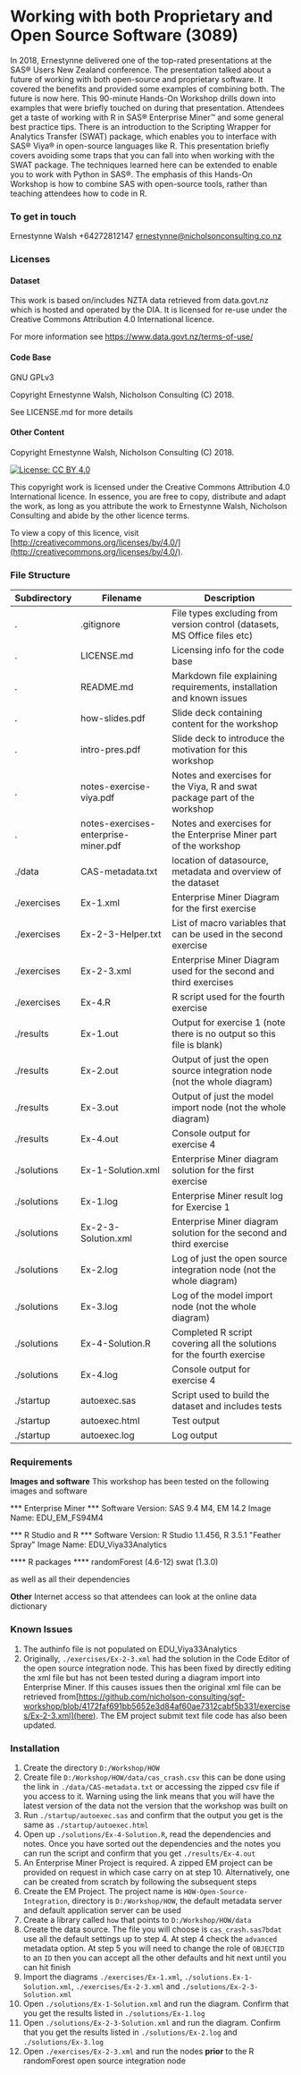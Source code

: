 # Working with both Proprietary and Open Source Software (3089)
In 2018, Ernestynne delivered one of the top-rated presentations at the SAS® Users New Zealand conference. The presentation talked about a future of working with both open-source and proprietary software. It covered the benefits and provided some examples of combining both. The future is now here. This 90-minute Hands-On Workshop drills down into examples that were briefly touched on during that presentation. Attendees get a taste of working with R in SAS® Enterprise Miner™ and some general best practice tips. There is an introduction to the Scripting Wrapper for Analytics Transfer (SWAT) package, which enables you to interface with SAS® Viya® in open-source languages like R. This presentation briefly covers avoiding some traps that you can fall into when working with the SWAT package. The techniques learned here can be extended to enable you to work with Python in SAS®. The emphasis of this Hands-On Workshop is how to combine SAS with open-source tools, rather than teaching attendees how to code in R.

### To get in touch
Ernestynne Walsh
+64272812147
ernestynne@nicholsonconsulting.co.nz

### Licenses
#### Dataset
This work is based on/includes NZTA data retrieved from data.govt.nz which is hosted and operated by the DIA. It is licensed for re-use under the Creative Commons Attribution 4.0 International licence.

For more information see
https://www.data.govt.nz/terms-of-use/

#### Code Base
GNU GPLv3

Copyright Ernestynne Walsh, Nicholson Consulting (C) 2018. 

See LICENSE.md for more details

#### Other Content
Copyright Ernestynne Walsh, Nicholson Consulting (C) 2018. 

[![License: CC BY 4.0](https://i.creativecommons.org/l/by/4.0/88x31.png)](https://creativecommons.org/licenses/by/4.0/)

This copyright work is licensed under the Creative Commons Attribution 4.0 International licence. In essence, you are free to copy, distribute and adapt the work, as long as you attribute the work to Ernestynne Walsh, Nicholson Consulting and abide by the other licence terms. 

To view a copy of this licence, visit [http://creativecommons.org/licenses/by/4.0/](http://creativecommons.org/licenses/by/4.0/). 

### File Structure
| Subdirectory  | Filename         | Description
| ------------- | -------------    |--------------
| .             | .gitignore       | File types excluding from version control (datasets, MS Office files etc)
| .             | LICENSE.md       | Licensing info for the code base
| .             | README.md        | Markdown file explaining requirements, installation and known issues
| .             | how-slides.pdf   | Slide deck containing content for the workshop
| .             | intro-pres.pdf   | Slide deck to introduce the motivation for this workshop
| .             | notes-exercise-viya.pdf  | Notes and exercises for the Viya, R and swat package part of the workshop
| .             | notes-exercises-enterprise-miner.pdf  | Notes and exercises for the Enterprise Miner part of the workshop
|./data         | CAS-metadata.txt | location of datasource, metadata and overview of the dataset
|./exercises    | Ex-1.xml         | Enterprise Miner Diagram for the first exercise
|./exercises    | Ex-2-3-Helper.txt| List of macro variables that can be used in the second exercise
|./exercises    | Ex-2-3.xml       | Enterprise Miner Diagram used for the second and third exercises
|./exercises    | Ex-4.R           | R script used for the fourth exercise
|./results      | Ex-1.out         | Output for exercise 1 (note there is no output so this file is blank)
|./results      | Ex-2.out         | Output of just the open source integration node (not the whole diagram)
|./results      | Ex-3.out         | Output of just the model import node (not the whole diagram)
|./results      | Ex-4.out         | Console output for exercise 4
|./solutions    | Ex-1-Solution.xml | Enterprise Miner diagram solution for the first exercise
|./solutions    | Ex-1.log         | Enterprise Miner result log for Exercise 1
|./solutions    | Ex-2-3-Solution.xml | Enterprise Miner diagram solution for the second and third exercise
|./solutions    | Ex-2.log         | Log of just the open source integration node (not the whole diagram)
|./solutions    | Ex-3.log         | Log of the model import node (not the whole diagram)
|./solutions    | Ex-4-Solution.R  | Completed R script covering all the solutions for the fourth exercise
|./solutions    | Ex-4.log         | Console output for exercise 4
|./startup      | autoexec.sas     | Script used to build the dataset and includes tests
|./startup      | autoexec.html    | Test output
|./startup      | autoexec.log     | Log output

### Requirements
**Images and software**
This workshop has been tested on the following images and software

*** Enterprise Miner ***
Software Version: SAS 9.4 M4, EM 14.2
Image Name: EDU\_EM\_FS94M4

*** R Studio and R ***
Software Version: R Studio 1.1.456, R 3.5.1 "Feather Spray"
Image Name: EDU_Viya33Analytics

**** R packages ****
randomForest (4.6-12)
swat (1.3.0)

as well as all their dependencies

**Other**
Internet access so that attendees can look at the online data dictionary

### Known Issues
1. The authinfo file is not populated on EDU_Viya33Analytics
2. Originally, `./exercises/Ex-2-3.xml` had the solution in the Code Editor of the open source integration node. This has been fixed by directly editing the xml file but has not been tested during a diagram import into Enterprise Miner. If this causes issues then the original xml file can be retrieved from[https://github.com/nicholson-consulting/sgf-workshop/blob/4172faf691bb5652e3d84af60ae7312cabf5b331/exercises/Ex-2-3.xml](here). The EM project submit text file code has also been updated.

### Installation
1. Create the directory `D:/Workshop/HOW`
2. Create file `D:/Workshop/HOW/data/cas_crash.csv` this can be done using the link in `./data/CAS-metadata.txt` or accessing the zipped csv file if you access to it. Warning using the link means that you will have the latest version of the data not the version that the workshop was built on
3. Run `./startup/autoexec.sas` and confirm that the output you get is the same as `./startup/autoexec.html`
4. Open up `./solutions/Ex-4-Solution.R`, read the dependencies and notes. Once you have sorted out the dependencies and the notes you can run the script and confirm that you get `./results/Ex-4.out`
5. An Enterprise Miner Project is required. A zipped EM project can be provided on request in which case carry on at step 10. Alternatively, one can be created from scratch by following the subsequent steps
6. Create the EM Project. The project name is `HOW-Open-Source-Integration`, directory is `D:/Workshop/HOW`, the default metadata server and default application server can be used
7. Create a library called `how` that points to `D:/Workshop/HOW/data`
8. Create the data source. The file you will choose is `cas_crash.sas7bdat` use all the default settings up to step 4. At step 4 check the `advanced` metadata option. At step 5 you will need to change the role of `OBJECTID` to an `ID` then you can accept all the other defaults and hit next until you can hit finish
9. Import the diagrams `./exercises/Ex-1.xml`, `./solutions.Ex-1-Solution.xml`, `./exercises/Ex-2-3.xml` and `./solutions/Ex-2-3-Solution.xml`
10. Open `./solutions/Ex-1-Solution.xml` and run the diagram. Confirm that you get the results listed in `./solutions/Ex-1.log`
11. Open `./solutions/Ex-2-3-Solution.xml` and run the diagram. Confirm that you get the results listed in `./solutions/Ex-2.log` and `./solutions/Ex-3.log`
12. Open `./exercises/Ex-2-3.xml` and run the nodes **prior** to the R randomForest open source integration node




